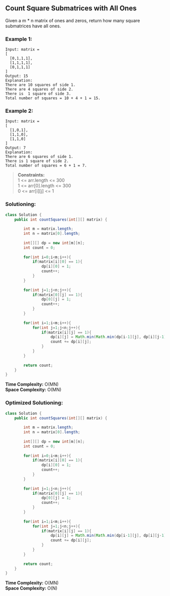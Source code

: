 ## Count Square Submatrices with All Ones

Given a m * n matrix of ones and zeros, return how many square submatrices have all ones.


### Example 1:
```
Input: matrix =
[
  [0,1,1,1],
  [1,1,1,1],
  [0,1,1,1]
]
Output: 15
Explanation: 
There are 10 squares of side 1.
There are 4 squares of side 2.
There is  1 square of side 3.
Total number of squares = 10 + 4 + 1 = 15.
```

### Example 2:
```
Input: matrix = 
[
  [1,0,1],
  [1,1,0],
  [1,1,0]
]
Output: 7
Explanation: 
There are 6 squares of side 1.  
There is 1 square of side 2. 
Total number of squares = 6 + 1 = 7.
```

> **Constraints:**  
> 1 <= arr.length <= 300   
> 1 <= arr[0].length <= 300    
> 0 <= arr[i][j] <= 1   


 ### Solutioning:

```java
class Solution {
    public int countSquares(int[][] matrix) {
        
        int m = matrix.length;
        int n = matrix[0].length;
        
        int[][] dp = new int[m][n];
        int count = 0;
        
        for(int i=0;i<m;i++){
            if(matrix[i][0] == 1){
                dp[i][0] = 1;
                count++;
            }
        }
        
        for(int j=1;j<n;j++){
            if(matrix[0][j] == 1){
                dp[0][j] = 1;
                count++;
            }
        }
        
        for(int i=1;i<m;i++){
            for(int j=1;j<n;j++){
                if(matrix[i][j] == 1){
                    dp[i][j] = Math.min(Math.min(dp[i-1][j], dp[i][j-1]), dp[i-1][j-1]) + 1;
                    count += dp[i][j];
                }
            }
        }
        
        return count;
    }
}
```  
**Time Complexity:** O(MN)   
**Space Complexity:** O(MN)  



### Optimized Solutioning:

```java
class Solution {
    public int countSquares(int[][] matrix) {
        
        int m = matrix.length;
        int n = matrix[0].length;
        
        int[][] dp = new int[m][n];
        int count = 0;
        
        for(int i=0;i<m;i++){
            if(matrix[i][0] == 1){
                dp[i][0] = 1;
                count++;
            }
        }
        
        for(int j=1;j<n;j++){
            if(matrix[0][j] == 1){
                dp[0][j] = 1;
                count++;
            }
        }
        
        for(int i=1;i<m;i++){
            for(int j=1;j<n;j++){
                if(matrix[i][j] == 1){
                    dp[i][j] = Math.min(Math.min(dp[i-1][j], dp[i][j-1]), dp[i-1][j-1]) + 1;
                    count += dp[i][j];
                }
            }
        }
        
        return count;
    }
}
```  
**Time Complexity:** O(MN)   
**Space Complexity:** O(N) 
